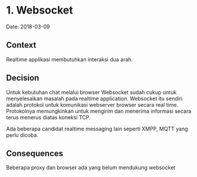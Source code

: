 # 1. Websocket

Date: 2018-03-09

## Context

Realtime applikasi membutuhkan interaksi dua arah.


## Decision

Untuk kebutuhan chat melalui browser Websocket sudah cukup untuk menyelesaikan masalah pada realtime application. Websocket itu sendiri adalah protokol untuk komunikasi webserver browser secara real time. Protokolnya memungkinkan untuk mengirim dan menerima informasi secara terus menerus diatas koneksi TCP.

Ada beberapa candidat realtime messaging lain seperti XMPP, MQTT yang perlu dicoba.


## Consequences

Beberapa proxy dan browser ada yang belum mendukung websocket
